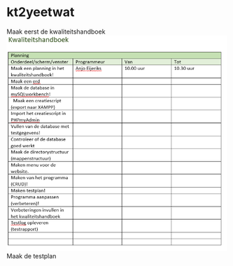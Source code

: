 # kt2yeetwat
 Maak eerst de kwaliteitshandboek
 ![alt text](https://github.com/siwaipang/kt2yeetwat/blob/main/kwaliteitshandboek.png)
 Maak de testplan
